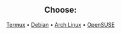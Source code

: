 <h2 align="center">Choose:</h2>

<p align="center">
  <a href="">Termux</a> •
  <a href="">Debian</a> •
  <a href="">Arch Linux</a> •
  <a href="">OpenSUSE</a>
</p>

